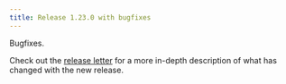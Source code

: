 ```yaml
---
title: Release 1.23.0 with bugfixes
---
```


Bugfixes.

Check out the [release letter](/docs/releases/release-1.23.0/index.html) for a more in-depth description of what has changed with the new release.
